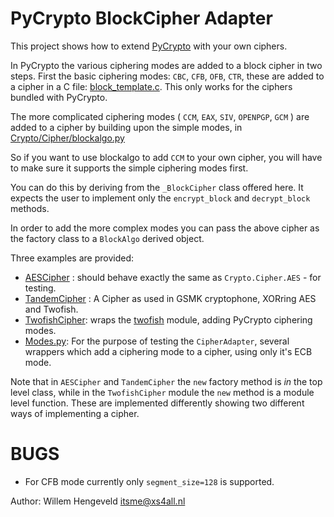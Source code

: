
PyCrypto BlockCipher Adapter
============================

This project shows how to extend [PyCrypto](https://www.dlitz.net/software/pycrypto/)
with your own ciphers.

In PyCrypto the various ciphering modes are added to a block cipher in two steps.
First the basic ciphering modes: `CBC`, `CFB`, `OFB`, `CTR`, these are added
to a cipher in a C file: [block_template.c](https://github.com/dlitz/pycrypto/blob/master/src/block_template.c). This only works for the ciphers
bundled with PyCrypto.

The more complicated ciphering modes ( `CCM`, `EAX`, `SIV`, `OPENPGP`, `GCM` )
are added to a cipher by building upon the simple modes, in [Crypto/Cipher/blockalgo.py](https://github.com/dlitz/pycrypto/blob/master/lib/Crypto/Cipher/blockalgo.py)

So if you want to use blockalgo to add `CCM` to your own cipher, you will have to make sure it supports the simple ciphering modes first.

You can do this by deriving from the `_BlockCipher` class offered here.
It expects the user to implement only the `encrypt_block` and `decrypt_block` methods.

In order to add the more complex modes  you can pass the above cipher as the factory class
to a `BlockAlgo` derived object.

Three examples are provided:
  * [AESCipher](TestCiphers/AESCipher.py) : should behave exactly the same as `Crypto.Cipher.AES` - for testing.
  * [TandemCipher](TestCiphers/TandemCipher.py) : A Cipher as used in GSMK cryptophone, XORring AES and Twofish.
  * [TwofishCipher](TestCiphers/TwofishCipher.py): wraps the [twofish](http://github.com/keybase/python-twofish) module, adding PyCrypto ciphering modes.
  * [Modes.py](TestCiphers/Modes.py): For the purpose of testing the `CipherAdapter`, several wrappers which add a ciphering mode to a cipher, using only it's ECB mode.

Note that in `AESCipher` and `TandemCipher`  the `new` factory method is _in_ the top level class,
while in the `TwofishCipher` module the `new` method is a module level function.
These are implemented differently showing two different ways of implementing a cipher.


BUGS
====

 * For CFB mode currently only `segment_size=128` is supported.


Author: Willem Hengeveld <itsme@xs4all.nl>

